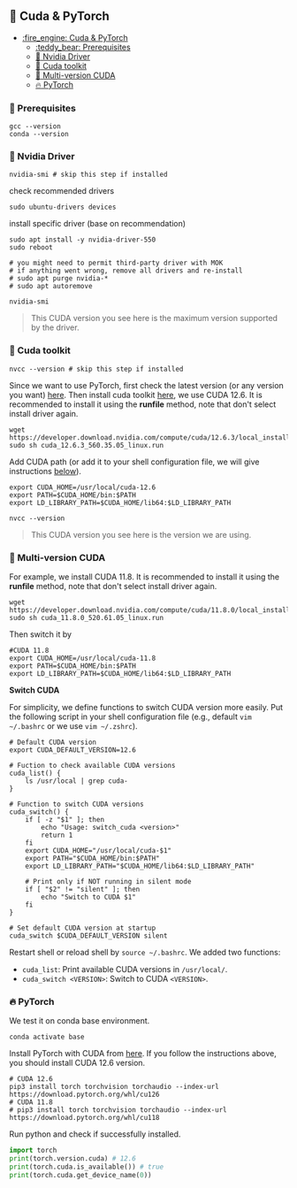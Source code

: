 ## :fire_engine: Cuda & PyTorch

- [:fire\_engine: Cuda \& PyTorch](#fire_engine-cuda--pytorch)
  - [:teddy\_bear: Prerequisites](#teddy_bear-prerequisites)
  - [:car: Nvidia Driver](#car-nvidia-driver)
  - [:wrench: Cuda toolkit](#wrench-cuda-toolkit)
  - [:bricks: Multi-version CUDA](#bricks-multi-version-cuda)
  - [:fire: PyTorch](#fire-pytorch)


### :teddy_bear: Prerequisites

```shell
gcc --version
conda --version
```

### :car: Nvidia Driver
```shell
nvidia-smi # skip this step if installed
```

check recommended drivers
```shell
sudo ubuntu-drivers devices
```
install specific driver (base on recommendation)
```shell
sudo apt install -y nvidia-driver-550
sudo reboot

# you might need to permit third-party driver with MOK
# if anything went wrong, remove all drivers and re-install
# sudo apt purge nvidia-*
# sudo apt autoremove

nvidia-smi
```

> This CUDA version you see here is the maximum version supported by the driver.

### :wrench: Cuda toolkit

```shell
nvcc --version # skip this step if installed
```

Since we want to use PyTorch, first check the latest version (or any version you want) [here](https://pytorch.org/get-started/locally/).
Then install cuda toolkit [here](https://developer.nvidia.com/cuda-toolkit-archive), we use CUDA 12.6. 
It is recommended to install it using the **runfile** method, note that don't select install driver again.
```shell
wget https://developer.download.nvidia.com/compute/cuda/12.6.3/local_installers/cuda_12.6.3_560.35.05_linux.run
sudo sh cuda_12.6.3_560.35.05_linux.run
```
Add CUDA path (or add it to your shell configuration file, we will give instructions [below](#bricks-multi-version-cuda)).
```shell
export CUDA_HOME=/usr/local/cuda-12.6
export PATH=$CUDA_HOME/bin:$PATH
export LD_LIBRARY_PATH=$CUDA_HOME/lib64:$LD_LIBRARY_PATH

nvcc --version
```

> This CUDA version you see here is the version we are using.

### :bricks: Multi-version CUDA
For example, we install CUDA 11.8.
It is recommended to install it using the **runfile** method, note that don't select install driver again.
```
wget https://developer.download.nvidia.com/compute/cuda/11.8.0/local_installers/cuda_11.8.0_520.61.05_linux.run
sudo sh cuda_11.8.0_520.61.05_linux.run
```
Then switch it by
```shell
#CUDA 11.8 
export CUDA_HOME=/usr/local/cuda-11.8
export PATH=$CUDA_HOME/bin:$PATH
export LD_LIBRARY_PATH=$CUDA_HOME/lib64:$LD_LIBRARY_PATH
```

**Switch CUDA**

For simplicity, we define functions to switch CUDA version more easily. Put the following script in your shell configuration file (e.g., default `vim ~/.bashrc` or we use `vim ~/.zshrc`).

```
# Default CUDA version
export CUDA_DEFAULT_VERSION=12.6

# Fuction to check available CUDA versions
cuda_list() {
    ls /usr/local | grep cuda-
}

# Function to switch CUDA versions
cuda_switch() {
    if [ -z "$1" ]; then
        echo "Usage: switch_cuda <version>"
        return 1
    fi
    export CUDA_HOME="/usr/local/cuda-$1"
    export PATH="$CUDA_HOME/bin:$PATH"
    export LD_LIBRARY_PATH="$CUDA_HOME/lib64:$LD_LIBRARY_PATH"

    # Print only if NOT running in silent mode
    if [ "$2" != "silent" ]; then
        echo "Switch to CUDA $1"
    fi
}

# Set default CUDA version at startup
cuda_switch $CUDA_DEFAULT_VERSION silent
```

Restart shell or reload shell by `source ~/.bashrc`. We added two functions:
- `cuda_list`: Print available CUDA versions in `/usr/local/`.
- `cuda_switch <VERSION>`: Switch to CUDA `<VERSION>`.

### :fire: PyTorch

We test it on conda base environment.
```shell
conda activate base
```

Install PyTorch with CUDA from [here](https://pytorch.org/get-started/locally/). If you follow the instructions above, you should install CUDA 12.6 version.

```shell
# CUDA 12.6 
pip3 install torch torchvision torchaudio --index-url https://download.pytorch.org/whl/cu126
# CUDA 11.8
# pip3 install torch torchvision torchaudio --index-url https://download.pytorch.org/whl/cu118
```

Run python and check if successfully installed.
```python
import torch
print(torch.version.cuda) # 12.6
print(torch.cuda.is_available()) # true
print(torch.cuda.get_device_name(0))
```

